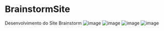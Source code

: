 # BrainstormSite
 Desenvolvimento do Site Brainstorm 
![image](https://user-images.githubusercontent.com/50966170/110894577-dd290f80-82d6-11eb-8281-2f81e668744d.png)
![image](https://user-images.githubusercontent.com/50966170/110894529-c84c7c00-82d6-11eb-9508-f4594862a4dd.png)
![image](https://user-images.githubusercontent.com/50966170/110894552-d4383e00-82d6-11eb-97ec-7dc177783742.png)
![image](https://user-images.githubusercontent.com/50966170/110894628-f6ca5700-82d6-11eb-9dd4-0cbd467726b2.png)
